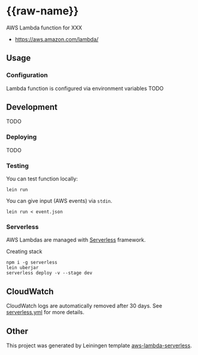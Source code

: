 # {{raw-name}}

AWS Lambda function for XXX

* https://aws.amazon.com/lambda/

## Usage

### Configuration

Lambda function is configured via environment variables TODO


## Development

TODO

### Deploying

TODO

### Testing

You can test function locally:

```
lein run
```

You can give input (AWS events) via `stdin`.
```
lein run < event.json
```

### Serverless

AWS Lambdas are managed with [Serverless](https://serverless.com/) framework.

Creating stack
```
npm i -g serverless
lein uberjar
serverless deploy -v --stage dev
```

## CloudWatch

CloudWatch logs are automatically removed after 30 days. 
See [serverless.yml](./serverless.yml) for more details.


## Other

This project was generated by Leiningen template 
[aws-lambda-serverless](https://github.com/jsyrjala/aws-lambda-serverless).